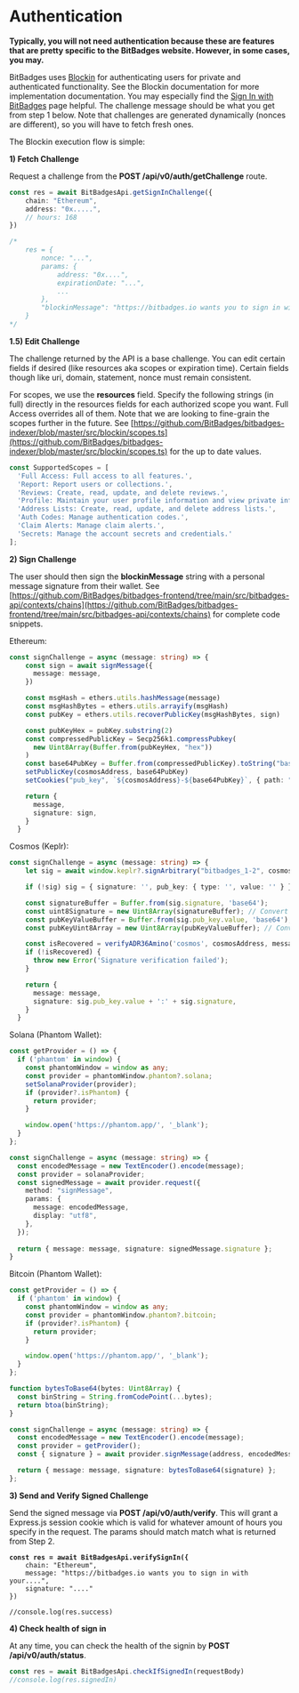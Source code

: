 # Authentication

**Typically, you will not need authentication because these are features that are pretty specific to the BitBadges website. However, in some cases, you may.**

BitBadges uses [Blockin](https://app.gitbook.com/o/7VSYQvtb1QtdWFsEGoUn/s/AwjdYgEsUkK9cCca5DiU/) for authenticating users for private and authenticated functionality. See the Blockin documentation for more implementation documentation. You may especially find the [Sign In with BitBadges](https://app.gitbook.com/s/AwjdYgEsUkK9cCca5DiU/developer-docs/getting-started/sign-in-with-bitbadges) page helpful. The challenge message should be what you get from step 1 below. Note that challenges are generated dynamically (nonces are different), so you will have to fetch fresh ones.

The Blockin execution flow is simple:

**1) Fetch Challenge**

Request a challenge from the **POST /api/v0/auth/getChallenge** route.&#x20;

```typescript
const res = await BitBadgesApi.getSignInChallenge({
    chain: "Ethereum",
    address: "0x.....",
    // hours: 168
})

/*
    res = {
        nonce: "...",
        params: {
            address: "0x....",
            expirationDate: "...",
            ...
        }, 
        "blockinMessage": "https://bitbadges.io wants you to sign in with your Ethereum account...."
    }
*/
```

**1.5) Edit Challenge**

The challenge returned by the API is a base challenge. You can edit certain fields if desired (like resources aka scopes or expiration time). Certain fields though like uri, domain, statement, nonce must remain consistent.

For scopes, we use the **resources** field. Specify the following strings (in full) directly in the resources fields for each authorized scope you want. Full Access overrides all of them. Note that we are looking to fine-grain the scopes further in the future. See [https://github.com/BitBadges/bitbadges-indexer/blob/master/src/blockin/scopes.ts](https://github.com/BitBadges/bitbadges-indexer/blob/master/src/blockin/scopes.ts) for the up to date values.&#x20;

```typescript
const SupportedScopes = [
  'Full Access: Full access to all features.',
  'Report: Report users or collections.',
  'Reviews: Create, read, update, and delete reviews.',
  'Profile: Maintain your user profile information and view private information.',
  'Address Lists: Create, read, update, and delete address lists.',
  'Auth Codes: Manage authentication codes.',
  'Claim Alerts: Manage claim alerts.',
  'Secrets: Manage the account secrets and credentials.'
];
```

**2) Sign Challenge**

The user should then sign the **blockinMessage** string with a personal message signature from their wallet. See [https://github.com/BitBadges/bitbadges-frontend/tree/main/src/bitbadges-api/contexts/chains](https://github.com/BitBadges/bitbadges-frontend/tree/main/src/bitbadges-api/contexts/chains) for complete code snippets.

Ethereum:

```typescript
const signChallenge = async (message: string) => {
    const sign = await signMessage({
      message: message,
    })

    const msgHash = ethers.utils.hashMessage(message)
    const msgHashBytes = ethers.utils.arrayify(msgHash)
    const pubKey = ethers.utils.recoverPublicKey(msgHashBytes, sign)

    const pubKeyHex = pubKey.substring(2)
    const compressedPublicKey = Secp256k1.compressPubkey(
      new Uint8Array(Buffer.from(pubKeyHex, "hex"))
    )
    const base64PubKey = Buffer.from(compressedPublicKey).toString("base64")
    setPublicKey(cosmosAddress, base64PubKey)
    setCookies("pub_key", `${cosmosAddress}-${base64PubKey}`, { path: "/" })

    return {
      message,
      signature: sign,
    }
  }
```

Cosmos (Keplr):

```typescript
const signChallenge = async (message: string) => {
    let sig = await window.keplr?.signArbitrary("bitbadges_1-2", cosmosAddress, message);

    if (!sig) sig = { signature: '', pub_key: { type: '', value: '' } };

    const signatureBuffer = Buffer.from(sig.signature, 'base64');
    const uint8Signature = new Uint8Array(signatureBuffer); // Convert the buffer to an Uint8Array
    const pubKeyValueBuffer = Buffer.from(sig.pub_key.value, 'base64'); // Decode the base64 encoded value
    const pubKeyUint8Array = new Uint8Array(pubKeyValueBuffer); // Convert the buffer to an Uint8Array

    const isRecovered = verifyADR36Amino('cosmos', cosmosAddress, message, pubKeyUint8Array, uint8Signature, 'secp256k1');
    if (!isRecovered) {
      throw new Error('Signature verification failed');
    }

    return {
      message: message,
      signature: sig.pub_key.value + ':' + sig.signature,
    }
  }
```

Solana (Phantom Wallet):

```typescript
const getProvider = () => {
  if ('phantom' in window) {
    const phantomWindow = window as any;
    const provider = phantomWindow.phantom?.solana;
    setSolanaProvider(provider);
    if (provider?.isPhantom) {
      return provider;
    }

    window.open('https://phantom.app/', '_blank');
  }
};

const signChallenge = async (message: string) => {
  const encodedMessage = new TextEncoder().encode(message);
  const provider = solanaProvider;
  const signedMessage = await provider.request({
    method: "signMessage",
    params: {
      message: encodedMessage,
      display: "utf8",
    },
  });
  
  return { message: message, signature: signedMessage.signature };
}
```

Bitcoin (Phantom Wallet):

```typescript
const getProvider = () => {
  if ('phantom' in window) {
    const phantomWindow = window as any;
    const provider = phantomWindow.phantom?.bitcoin;
    if (provider?.isPhantom) {
      return provider;
    }

    window.open('https://phantom.app/', '_blank');
  }
};

function bytesToBase64(bytes: Uint8Array) {
  const binString = String.fromCodePoint(...bytes);
  return btoa(binString);
}

const signChallenge = async (message: string) => {
  const encodedMessage = new TextEncoder().encode(message);
  const provider = getProvider();
  const { signature } = await provider.signMessage(address, encodedMessage);

  return { message: message, signature: bytesToBase64(signature) };
};
```



**3) Send and Verify Signed Challenge**

Send the signed message via **POST /api/v0/auth/verify**. This will grant a Express.js session cookie which is valid for whatever amount of hours you specify in the request. The params should match match what is returned from Step 2.

<pre class="language-typescript"><code class="lang-typescript"><strong>const res = await BitBadgesApi.verifySignIn({
</strong>    chain: "Ethereum",
    message: "https://bitbadges.io wants you to sign in with your....",
    signature: "...."
})

//console.log(res.success) 
</code></pre>

**4) Check health of sign in**

At any time, you can check the health of the signin by **POST /api/v0/auth/status**.

```typescript
const res = await BitBadgesApi.checkIfSignedIn(requestBody)
//console.log(res.signedIn)
```
